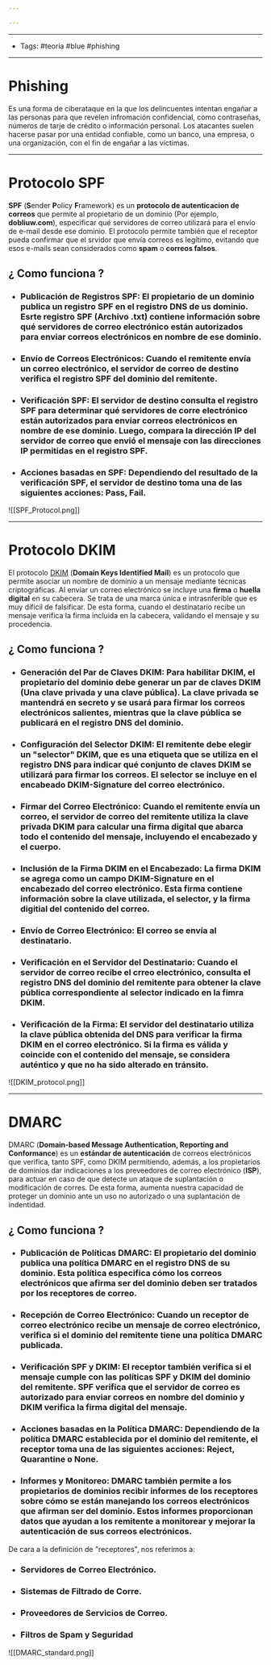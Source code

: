 ```yaml
---

---
```

------------
- Tags: #teoria #blue #phishing
----------
# Phishing
Es una forma de ciberataque en la que los delincuentes intentan engañar a las personas para que revelen infromación confidencial, como contraseñas, números de tarje de crédito o información personal. Los atacantes suelen hacerse pasar por una entidad confiable, como un banco, una empresa, o una organización, con el fin de engañar a las víctimas.

----
# Protocolo SPF
**SPF** (**S**ender **P**olicy **F**ramework) es un **protocolo de autenticacion de correos** que permite al propietario de un dominio (Por ejemplo, **dobliuw.com**), especificar qué servidores de correo utilizará para el envío de e-mail desde ese dominio. El protocolo permite también que el receptor pueda confirmar que el srvidor que envía correos es legítimo, evitando que esos e-mails sean considerados como **spam** o **correos falsos**. 

## ¿ Como funciona ?

- ### **Publicación de Registros SPF**: El propietario de un dominio publica un registro SPF en el registro DNS de us dominio. Esrte registro SPF (Archivo .txt) contiene información sobre qué servidores de correo electrónico están autorizados para enviar correos electrónicos en nombre de ese dominio.
- ### **Envío de Correos Electrónicos**:  Cuando el remitente envía un correo electrónico, el servidor de correo de destino verifica el registro SPF del dominio del remitente.
- ### **Verificación SPF**: El servidor de destino consulta el registro SPF para determinar qué servidores de corre electrónico están autorizados para enviar correos electrónicos en nombre de ese dominio. Luego, compara la dirección IP del servidor de correo que envió el mensaje con las direcciones IP permitidas en el registro SPF. 
- ### **Acciones basadas en SPF**: Dependiendo del resultado de la verificación SPF, el servidor de destino toma una de las siguientes acciones: **Pass, Fail**. 

![[SPF_Protocol.png]]

------
# Protocolo DKIM
El protocolo [DKIM](https://dkim.org/) (**Domain Keys Identified Mail**) es un protocolo que permite asociar un nombre de dominio a un mensaje mediante técnicas criptográficas. Al enviar un correo electrónico se incluye una **firma** o **huella digital** en su cabecera. Se trata de una marca única e intrasnferible que es muy díficil de falsificar. De esta forma, cuando el destinatario recibe un mensaje verifica la firma incluida en la cabecera, validando el mensaje y su procedencia. 

## ¿ Como funciona ? 

- ### **Generación del Par de Claves DKIM**: Para habilitar DKIM, el propietario del dominio debe generar un par de claves DKIM (Una clave privada y una clave pública). La clave privada se mantendrá en secreto y se usará para firmar los correos electrónicos salientes, mientras que la clave pública se publicará en el registro DNS del dominio.
- ### **Configuración del Selector DKIM**: El remitente debe elegir un "selector" DKIM, que es una etiqueta que se utiliza en el registro DNS para indicar qué conjunto de claves DKIM se utilizará para firmar los correos. El selector se incluye en el encabeado DKIM-Signature del correo electrónico.
- ### **Firmar del Correo Electrónico**: Cuando el remitente envía un correo, el servidor de correo del remitente utiliza la clave privada DKIM para calcular una firma digital que abarca todo el contenido del mensaje, incluyendo el encabezado y el cuerpo.
- ### **Inclusión de la Firma DKIM en el Encabezado**: La firma DKIM se agrega como un campo DKIM-Signature en el encabezado del correo electrónico. Esta firma contiene información sobre la clave utilizada, el selector, y la firma digitial del contenido del correo.
- ### **Envío de Correo Electrónico**: El correo se envía al destinatario.
- ### **Verificación en el Servidor del Destinatario**: Cuando el servidor de correo recibe el crreo electrónico, consulta el registro DNS del dominio del remitente para obtener la clave pública correspondiente al selector indicado en la fimra DKIM.
- ### **Verificación de la Firma**: El servidor del destinatario utiliza la clave pública obtenida del DNS para verificar la firma DKIM en el correo electrónico. Si la firma es válida y coincide con el contenido del mensaje, se considera auténtico y que no ha sido alterado en tránsito.

![[DKIM_protocol.png]]

-----
# DMARC
DMARC (**Domain-based Message Authentication, Reporting and Conformance**) es un **estándar de autenticación** de correos electrónicos que verifica, tanto SPF, como DKIM permitiendo, además, a los propietarios de dominios dar indicaciones a los preveedores de correo electrónico (**ISP**), para actuar en caso de que detecte un ataque de suplantación o modificación de corres. De esta forma, aumenta nuestra capacidad de proteger un dominio ante un uso no autorizado o una suplantación de indentidad. 

## ¿ Como funciona ? 

- ### **Publicación de Políticas DMARC**: El propietario del dominio publica una política DMARC en el registro DNS de su dominio. Esta política especifica cómo los correos electrónicos que afirma ser del dominio deben ser tratados por los receptores de correo.
- ### **Recepción de Correo Electrónico**: Cuando un receptor de correo electrónico recibe un mensaje de correo electrónico, verifica si el dominio del remitente tiene una política DMARC publicada.
- ### **Verificación SPF y DKIM**: El receptor también verifica si el mensaje cumple con las políticas SPF y DKIM del dominio del remitente. SPF verifica que el servidor de correo es autorizado para enviar correos en nombre del dominio y DKIM verifica la firma digital del mensaje.
- ### **Acciones basadas en la Política DMARC**: Dependiendo de la política DMARC establecida por el dominio del remitente, el receptor toma una de las siguientes acciones: **Reject, Quarantine o None**.
- ### **Informes y Monitoreo**: DMARC también permite a los propietarios de dominios recibir informes de los receptores sobre cómo se están manejando los correos electrónicos que afirman ser del dominio. Estos informes proporcionan datos que ayudan a los remitente a monitorear y mejorar la autenticación de sus correos electrónicos.
De cara a la definición de "receptores", nos referimos a: 
- ### Servidores de Correo Electrónico.
- ### Sistemas de Filtrado de Corre.
- ### Proveedores de Servicios de Correo.
- ### Filtros de Spam y Seguridad

![[DMARC_standard.png]]
